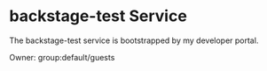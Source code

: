 # backstage-test Service

The backstage-test service is bootstrapped by my developer portal.

Owner: group:default/guests
